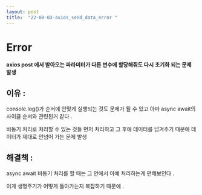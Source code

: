 ```yaml
---
layout: post
title:  "22-08-03-axios_send_data_error "
---
```


# Error
**axios post 에서 받아오는 파라미터가 다른 변수에 할당해줘도 다시 초기화 되는 문제 발생**


## 이유 : 

 console.log()가 순서에 안맞게 실행되는 것도 문제가 될 수 있고 아마 async await의 사이클 순서와 관련된거 같다 . 

비동기 처리로 처리할 수 있는 것들 먼저 처리하고 그 후에 데이터를 넘겨주기 때문에 데이터가 제대로 안넘어 가는 문제 발생 

## 해결책 : 

async await 비동기 처리를 할 때는 그 안에서 아예 처리하는게 편해보인다 . 

이게 생명주기가 어떻게 돌아가는지 복잡하기 때문에 .
